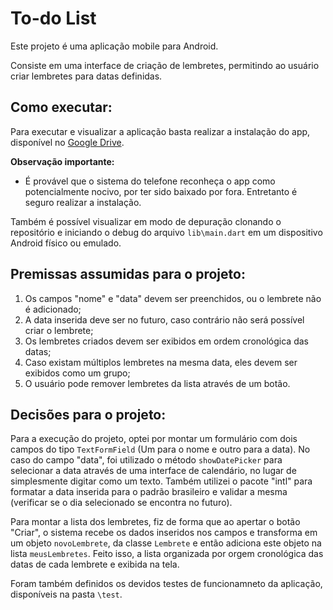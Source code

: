 # To-do List

Este projeto é uma aplicação mobile para Android.

Consiste em uma interface de criação de lembretes, permitindo ao usuário criar lembretes para datas definidas.

## Como executar:

Para executar e visualizar a aplicação basta realizar a instalação do app, disponível no [Google Drive](https://drive.google.com/file/d/1WfdRvDLP7C7iUxWHS87ujAs4p2RUR5RG/view?usp=sharing).

**Observação importante:**
- É provável que o sistema do telefone reconheça o app como potencialmente nocivo, por ter sido baixado por fora. Entretanto é seguro realizar a instalação.

Também é possível visualizar em modo de depuração clonando o repositório e iniciando o debug do arquivo `lib\main.dart` em um dispositivo Android físico ou emulado.

## Premissas assumidas para o projeto:

1. Os campos "nome" e "data" devem ser preenchidos, ou o lembrete não é adicionado;
2. A data inserida deve ser no futuro, caso contrário não será possível criar o lembrete;
3. Os lembretes criados devem ser exibidos em ordem cronológica das datas;
4. Caso existam múltiplos lembretes na mesma data, eles devem ser exibidos como um grupo;
5. O usuário pode remover lembretes da lista através de um botão.

## Decisões para o projeto:

Para a execução do projeto, optei por montar um formulário com dois campos do tipo `TextFormField` (Um para o nome e outro para a data). No caso do campo "data", foi utilizado o método `showDatePicker` para selecionar a data através de uma interface de calendário, no lugar de simplesmente digitar como um texto. Também utilizei o pacote "intl" para formatar a data inserida para o padrão brasileiro e validar a mesma (verificar se o dia selecionado se encontra no futuro).

Para montar a lista dos lembretes, fiz de forma que ao apertar o botão "Criar", o sistema recebe os dados inseridos nos campos e transforma em um objeto `novoLembrete`, da classe `Lembrete` e então adiciona este objeto na lista `meusLembretes`. Feito isso, a lista organizada por orgem cronológica das datas de cada lembrete e exibida na tela.

Foram também definidos os devidos testes de funcionamneto da aplicação, disponíveis na pasta `\test`.



